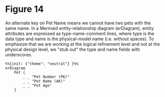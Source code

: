 # Figure 14

An alternate key on Pet Name means we cannot have two pets with the same name. In a Mermaid entity-relationship diagram (erDiagram), entity attributes are expressed as type-name-comment lines, where type is the data type and name is the physical-model name (i.e. without spaces). To emphasize that we are working at the logical refinement level and not at the physical design level, we "stub out" the type and name fields with underscores.

```mermaid
%%{init: {"theme": "neutral"} }%%
erDiagram
    Pet {
        _ _ "Pet Number (PK)"
        _ _ "Pet Name (AK)"
        _ _ "Pet Age"
    }
```
